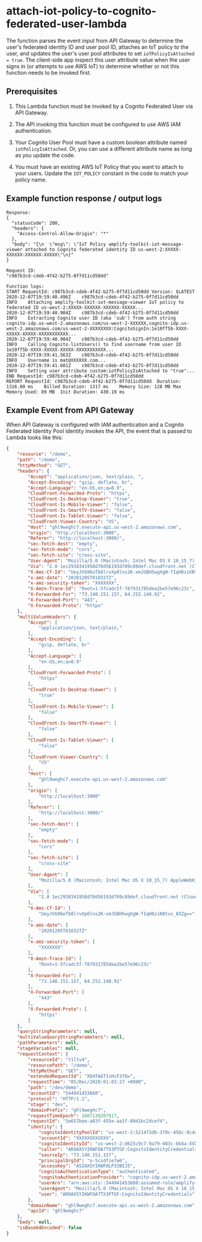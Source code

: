 # attach-iot-policy-to-cognito-federated-user-lambda

The function parses the event input from API Gateway to determine the user's federated identity ID and user pool ID, attaches an IoT policy to the user, and updates the user's user pool attributes to set `ioTPolicyIsAttached = true`. The client-side app inspect this user attribute value when the user signs in (or attempts to use AWS IoT) to determine whether or not this function needs to be invoked first.

## Prerequisites

1. This Lambda function must be invoked by a Cognito Federated User via API Gateway. 

2. The API invoking this function must be configured to use AWS IAM authentication.

3. Your Cognito User Pool must have a custom boolean attribute named `iotPolicyIsAttached`. Or, you can use a different attribute name as long as you update the code.

4. You must have an existing AWS IoT Policy that you want to attach to your users. Update the `IOT_POLICY` constant in the code to match your policy name. 

## Example function response / output logs

```
Response:
{
  "statusCode": 200,
  "headers": {
    "Access-Control-Allow-Origin": "*"
  },
  "body": "{\n  \"msg\": \"IoT Policy amplify-toolkit-iot-message-viewer attached to Cognito federated identity ID us-west-2:XXXXX-XXXXXX-XXXXXX-XXXXX\"\n}"
}

Request ID:
"c987b3cd-cdeb-4f42-b275-0f7d11cd50dd"

Function logs:
START RequestId: c987b3cd-cdeb-4f42-b275-0f7d11cd50dd Version: $LATEST
2020-12-07T19:59:40.496Z	c987b3cd-cdeb-4f42-b275-0f7d11cd50dd	INFO	Attaching amplify-toolkit-iot-message-viewer IoT policy to federated ID us-west-2:XXXXX-XXXXXX-XXXXXX-XXXXX...
2020-12-07T19:59:40.904Z	c987b3cd-cdeb-4f42-b275-0f7d11cd50dd	INFO	Extracting Cognito user ID (aka 'sub') from auth string cognito-idp.us-west-2.amazonaws.com/us-west-2-XXXXXX,cognito-idp.us-west-2.amazonaws.com/us-west-2-XXXXXXXX:CognitoSignIn:1e10ff5b-XXXX-XXXXX-XXXXX-XXXXXXXXXXX...
2020-12-07T19:59:40.904Z	c987b3cd-cdeb-4f42-b275-0f7d11cd50dd	INFO	Calling Cognito.listUsers() to find username from user ID 1e10ff5b-XXXX-XXXXX-XXXXX-XXXXXXXXXXX...
2020-12-07T19:59:41.563Z	c987b3cd-cdeb-4f42-b275-0f7d11cd50dd	INFO	Username is mat@XXXXXX.com...
2020-12-07T19:59:41.601Z	c987b3cd-cdeb-4f42-b275-0f7d11cd50dd	INFO	Setting user attribute custom:iotPolicyIsAttached to "true"...
END RequestId: c987b3cd-cdeb-4f42-b275-0f7d11cd50dd
REPORT RequestId: c987b3cd-cdeb-4f42-b275-0f7d11cd50dd	Duration: 1316.80 ms	Billed Duration: 1317 ms	Memory Size: 128 MB	Max Memory Used: 89 MB	Init Duration: 430.19 ms	
```

## Example Event from API Gateway

When API Gateway is configured with IAM authentication and a Cognito Federated Identity Pool identity invokes the API, the event that is passed to Lambda looks like this:

```json
{
    "resource": "/demo",
    "path": "/demo",
    "httpMethod": "GET",
    "headers": {
        "Accept": "application/json, text/plain, ",
        "Accept-Encoding": "gzip, deflate, br",
        "Accept-Language": "en-US,en;q=0.9",
        "CloudFront-Forwarded-Proto": "https",
        "CloudFront-Is-Desktop-Viewer": "true",
        "CloudFront-Is-Mobile-Viewer": "false",
        "CloudFront-Is-SmartTV-Viewer": "false",
        "CloudFront-Is-Tablet-Viewer": "false",
        "CloudFront-Viewer-Country": "US",
        "Host": "ghl9weghc7.execute-api.us-west-2.amazonaws.com",
        "origin": "http://localhost:3000",
        "Referer": "http://localhost:3000/",
        "sec-fetch-dest": "empty",
        "sec-fetch-mode": "cors",
        "sec-fetch-site": "cross-site",
        "User-Agent": "Mozilla/5.0 (Macintosh; Intel Mac OS X 10_15_7) AppleWebKit/537.36 (KHTML, like Gecko) Chrome/87.0.4280.66 Safari/537.36",
        "Via": "2.0 1ec2938341958d70d56193d709c89def.cloudfront.net (CloudFront)",
        "X-Amz-Cf-Id": "UeyJVG96oTb8lrvXp0lns2K-xmJGBH5wgXgW-fIqH8ziKBtuv_8XZg==",
        "x-amz-date": "20201205T010327Z",
        "x-amz-security-token": "XXXXXXX",
        "X-Amzn-Trace-Id": "Root=1-5fcadc5f-787931785dea2be57e96c23c",
        "X-Forwarded-For": "73.140.151.157, 64.252.140.92",
        "X-Forwarded-Port": "443",
        "X-Forwarded-Proto": "https"
    },
    "multiValueHeaders": {
        "Accept": [
            "application/json, text/plain,"
        ],
        "Accept-Encoding": [
            "gzip, deflate, br"
        ],
        "Accept-Language": [
            "en-US,en;q=0.9"
        ],
        "CloudFront-Forwarded-Proto": [
            "https"
        ],
        "CloudFront-Is-Desktop-Viewer": [
            "true"
        ],
        "CloudFront-Is-Mobile-Viewer": [
            "false"
        ],
        "CloudFront-Is-SmartTV-Viewer": [
            "false"
        ],
        "CloudFront-Is-Tablet-Viewer": [
            "false"
        ],
        "CloudFront-Viewer-Country": [
            "US"
        ],
        "Host": [
            "ghl9weghc7.execute-api.us-west-2.amazonaws.com"
        ],
        "origin": [
            "http://localhost:3000"
        ],
        "Referer": [
            "http://localhost:3000/"
        ],
        "sec-fetch-dest": [
            "empty"
        ],
        "sec-fetch-mode": [
            "cors"
        ],
        "sec-fetch-site": [
            "cross-site"
        ],
        "User-Agent": [
            "Mozilla/5.0 (Macintosh; Intel Mac OS X 10_15_7) AppleWebKit/537.36 (KHTML, like Gecko) Chrome/87.0.4280.66 Safari/537.36"
        ],
        "Via": [
            "2.0 1ec2938341958d70d56193d709c89def.cloudfront.net (CloudFront)"
        ],
        "X-Amz-Cf-Id": [
            "UeyJVG96oTb8lrvXp0lns2K-xmJGBH5wgXgW-fIqH8ziKBtuv_8XZg=="
        ],
        "x-amz-date": [
            "20201205T010327Z"
        ],
        "x-amz-security-token": [
            "XXXXXXX"
        ],
        "X-Amzn-Trace-Id": [
            "Root=1-5fcadc5f-787931785dea2be57e96c23c"
        ],
        "X-Forwarded-For": [
            "73.140.151.157, 64.252.140.92"
        ],
        "X-Forwarded-Port": [
            "443"
        ],
        "X-Forwarded-Proto": [
            "https"
        ]
    },
    "queryStringParameters": null,
    "multiValueQueryStringParameters": null,
    "pathParameters": null,
    "stageVariables": null,
    "requestContext": {
        "resourceId": "t1ltv4",
        "resourcePath": "/demo",
        "httpMethod": "GET",
        "extendedRequestId": "XDdfAGTIvHcF37Q=",
        "requestTime": "05/Dec/2020:01:03:27 +0000",
        "path": "/dev/demo",
        "accountId": "544941453660",
        "protocol": "HTTP/1.1",
        "stage": "dev",
        "domainPrefix": "ghl9weghc7",
        "requestTimeEpoch": 1607130207917,
        "requestId": "3e657bee-a83f-455e-aa1f-89d1bc2dcef4",
        "identity": {
            "cognitoIdentityPoolId": "us-west-2:5214f2db-370c-456c-8c4a-XXXXXXXXX",
            "accountId": "XXXXXXXXXXXX",
            "cognitoIdentityId": "us-west-2:d625c9c7-9a79-483c-bb4a-XXXXXXXXX",
            "caller": "AROAX5YIKWFOA7TX3PTGF:CognitoIdentityCredentials",
            "sourceIp": "73.140.151.157",
            "principalOrgId": "o-5csdfze7w6",
            "accessKey": "ASIAX5YIKWFOLP33BIJ5",
            "cognitoAuthenticationType": "authenticated",
            "cognitoAuthenticationProvider": "cognito-idp.us-west-2.amazonaws.com/us-west-XXXXXXXX,cognito-idp.us-west-2.amazonaws.com/us-west-2-XXXXXXXXX:CognitoSignIn:1e10ff5b-642b-489a-894c-XXXXXXXXX",
            "userArn": "arn:aws:sts::544941453660:assumed-role/amplify-awstoolkit-dev-155847-authRole/CognitoIdentityCredentials",
            "userAgent": "Mozilla/5.0 (Macintosh; Intel Mac OS X 10_15_7) AppleWebKit/537.36 (KHTML, like Gecko) Chrome/87.0.4280.66 Safari/537.36",
            "user": "AROAX5YIKWFOA7TX3PTGF:CognitoIdentityCredentials"
        },
        "domainName": "ghl9weghc7.execute-api.us-west-2.amazonaws.com",
        "apiId": "ghl9weghc7"
    },
    "body": null,
    "isBase64Encoded": false
}
```
